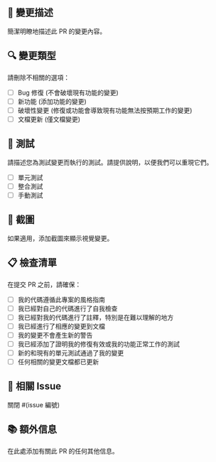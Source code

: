 ## 📝 變更描述

簡潔明瞭地描述此 PR 的變更內容。

## 🔍 變更類型

請刪除不相關的選項：

- [ ] Bug 修復 (不會破壞現有功能的變更)
- [ ] 新功能 (添加功能的變更)
- [ ] 破壞性變更 (修復或功能會導致現有功能無法按預期工作的變更)
- [ ] 文檔更新 (僅文檔變更)

## 🧪 測試

請描述您為測試變更而執行的測試。請提供說明，以便我們可以重現它們。

- [ ] 單元測試
- [ ] 整合測試
- [ ] 手動測試

## 📱 截圖

如果適用，添加截圖來顯示視覺變更。

## 📋 檢查清單

在提交 PR 之前，請確保：

- [ ] 我的代碼遵循此專案的風格指南
- [ ] 我已經對自己的代碼進行了自我檢查
- [ ] 我已經對我的代碼進行了註釋，特別是在難以理解的地方
- [ ] 我已經進行了相應的變更到文檔
- [ ] 我的變更不會產生新的警告
- [ ] 我已經添加了證明我的修復有效或我的功能正常工作的測試
- [ ] 新的和現有的單元測試通過了我的變更
- [ ] 任何相關的變更文檔都已更新

## 🔗 相關 Issue

關閉 #(issue 編號)

## 📚 額外信息

在此處添加有關此 PR 的任何其他信息。
